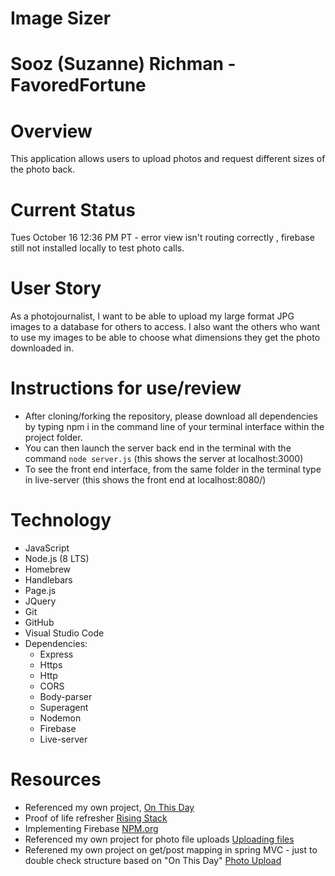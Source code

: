 # Image Sizer

# Sooz (Suzanne) Richman - FavoredFortune

# Overview
This application allows users to upload photos and request different sizes of the photo back.

# Current Status
Tues October 16 12:36 PM PT - error view isn't routing correctly , firebase still not installed locally to test photo calls.

# User Story
As a photojournalist, I want to be able to upload my large format JPG images to a database for others to access. I also want the others who want to use my images to be able to choose what dimensions they get the photo downloaded in.

# Instructions for use/review
- After cloning/forking the repository, please download all dependencies by typing npm i in the command line of your terminal interface within the project folder.
- You can then launch the server back end in the terminal with the command 
`node server.js` (this shows the server at localhost:3000)
- To see the front end interface, from the same folder in the terminal type in live-server (this shows the front end at localhost:8080/)

# Technology
 - JavaScript
 - Node.js (8 LTS)
 - Homebrew
 - Handlebars
 - Page.js
 - JQuery
 - Git
 - GitHub
 - Visual Studio Code
 - Dependencies:
    - Express
    - Https
    - Http
    - CORS
    - Body-parser
    - Superagent
    - Nodemon
    - Firebase
    - Live-server

# Resources
- Referenced my own project, [On This Day](On-This-Day/thisday-server)
- Proof of life refresher [Rising Stack](https://blog.risingstack.com/your-first-node-js-http-server/)
- Implementing Firebase [NPM.org](https://www.npmjs.com/package/firebase)
- Referenced my own project for photo file uploads [Uploading files](https://github.com/FavoredFortune/13-uploading-files)
- Referened my own project on get/post mapping in spring MVC - just to double check structure based on "On This Day" [Photo Upload](https://github.com/FavoredFortune/31-photo-upload)